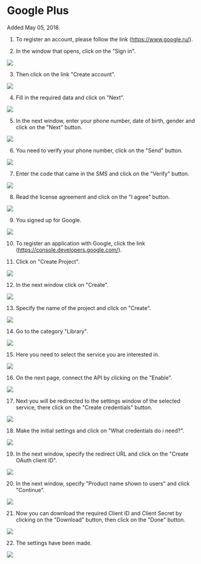 # Google Plus

Added May 05, 2018.

1. To register an account, please follow the link (https://www.google.ru/).

2. In the window that opens, click on the "Sign in".

![](image001.png)

3. Then click on the link "Create account".

![](image002.png)

4. Fill in the required data and click on "Next".

![](image003.png)

5. In the next window, enter your phone number, date of birth, gender and click on the "Next" button.

![](image004.png)

6. You need to verify your phone number, click on the "Send" button.

![](image005.png)

7. Enter the code that came in the SMS and click on the "Verify" button.

![](image006.png)

8. Read the license agreement and click on the "I agree" button.

![](image007.png)

9. You signed up for Google.

![](image008.png)

10. To register an application with Google, click the link (https://console.developers.google.com/).

11. Click on "Create Project".

![](image009.png)

12. In the next window click on "Create".

![](image010.png)

13. Specify the name of the project and click on "Create".

![](image011.png)

14. Go to the category "Library".

![](image012.png)

15. Here you need to select the service you are interested in.

![](image013.png)

16. On the next page, connect the API by clicking on the "Enable".

![](image014.png)

17. Next you will be redirected to the settings window of the selected service, there click on the "Create credentials" button.

![](image015.png)

18. Make the initial settings and click on "What credentials do i need?".

![](image016.png)

19. In the next window, specify the redirect URL and click on the "Create OAuth client ID".

![](image017.png)

20. In the next window, specify "Product name shown to users" and click "Continue".

![](image018.png)

21. Now you can download the required Client ID and Client Secret by clicking on the "Download" button, then click on the "Done" button.

![](image019.png)

22. The settings have been made.

![](image020.png)